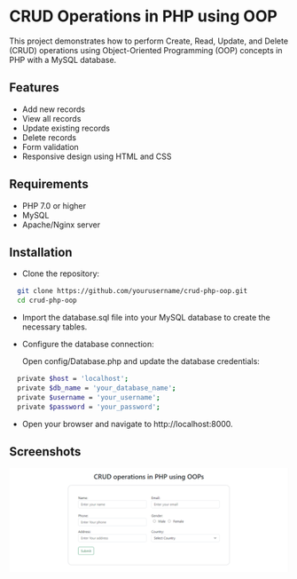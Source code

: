 
# CRUD Operations in PHP using OOP

This project demonstrates how to perform Create, Read, Update, and Delete (CRUD) operations using Object-Oriented Programming (OOP) concepts in PHP with a MySQL database.





## Features

- Add new records
- View all records
- Update existing records
- Delete records
- Form validation
- Responsive design using HTML and CSS

## Requirements

- PHP 7.0 or higher
- MySQL
- Apache/Nginx server



## Installation

- Clone the repository:

```bash
  git clone https://github.com/yourusername/crud-php-oop.git
  cd crud-php-oop

```

- Import the database.sql file into your MySQL database to create the necessary tables.

- Configure the database connection:

  Open config/Database.php and update the database  credentials:

```bash
  private $host = 'localhost';
  private $db_name = 'your_database_name';
  private $username = 'your_username';
  private $password = 'your_password';

```

- Open your browser and navigate to http://localhost:8000.

## Screenshots
<img src="https://github.com/Vanshita021/Crud_oops/blob/main/images/image-1.png">


